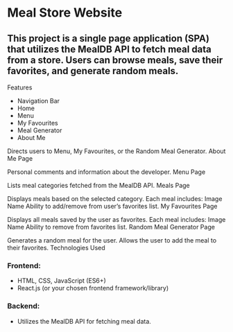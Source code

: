 # Meal Store Website

## This project is a single page application (SPA) that utilizes the MealDB API to fetch meal data from a store. Users can browse meals, save their favorites, and generate random meals.

Features
- Navigation Bar
- Home
- Menu
- My Favourites
- Meal Generator
- About Me


Directs users to Menu, My Favourites, or the Random Meal Generator.
About Me Page

Personal comments and information about the developer.
Menu Page

Lists meal categories fetched from the MealDB API.
Meals Page

Displays meals based on the selected category.
Each meal includes:
Image
Name
Ability to add/remove from user’s favorites list.
My Favourites Page

Displays all meals saved by the user as favorites.
Each meal includes:
Image
Name
Ability to remove from favorites list.
Random Meal Generator Page

Generates a random meal for the user.
Allows the user to add the meal to their favorites.
Technologies Used
###  Frontend:
- HTML, CSS, JavaScript (ES6+)
- React.js (or your chosen frontend framework/library)
### Backend:
- Utilizes the MealDB API for fetching meal data.
